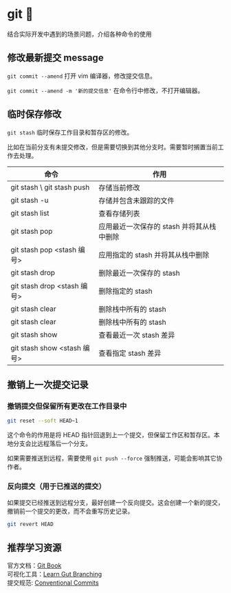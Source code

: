 # git 🚧

结合实际开发中遇到的场景问题，介绍各种命令的使用

## 修改最新提交 message

`git commit --amend` 打开 vim 编译器，修改提交信息。

`git commit --amend -m '新的提交信息'` 在命令行中修改，不打开编辑器。

## 临时保存修改

`git stash` 临时保存工作目录和暂存区的修改。

比如在当前分支有未提交修改，但是需要切换到其他分支时。需要暂时搁置当前工作去处理。

| 命令                        | 作用                                      |
| --------------------------- | ----------------------------------------- |
| git stash \ git stash push  | 存储当前修改                              |
| git stash -u                | 存储并包含未跟踪的文件                    |
| git stash list              | 查看存储列表                              |
| git stash pop               | 应用最近一次保存的 stash 并将其从栈中删除 |
| git stash pop <stash 编号>  | 应用指定的 stash 并将其从栈中删除         |
| git stash drop              | 删除最近一次保存的 stash                  |
| git stash drop <stash 编号> | 删除指定的 stash                          |
| git stash clear             | 删除栈中所有的 stash                      |
| git stash clear             | 删除栈中所有的 stash                      |
| git stash show              | 查看最近一次 stash 差异                   |
| git stash show <stash 编号> | 查看指定 stash 差异                       |

## 撤销上一次提交记录

### 撤销提交但保留所有更改在工作目录中

```bash
git reset --soft HEAD~1
```

这个命令的作用是将 HEAD 指针回退到上一个提交，但保留工作区和暂存区。本地分支会比远程落后一个分支。

如果需要推送到远程，需要使用 `git push --force` 强制推送，可能会影响其它协作者。

### 反向提交（用于已推送的提交）

如果提交已经推送到远程分支，最好创建一个反向提交。这会创建一个新的提交，撤销前一个提交的更改，而不会重写历史记录。

```bash
git revert HEAD
```

## 推荐学习资源

官方文档：[Git Book](https://git-scm.com/book/en/v2)  
可视化工具：[Learn Gut Branching](https://learngitbranching.js.org/?locale=zh_CN)  
提交规范: [Conventional Commits](https://www.conventionalcommits.org/)
